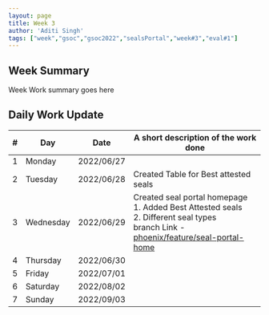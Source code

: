 ```yaml
---
layout: page
title: Week 3
author: 'Aditi Singh'
tags: ["week","gsoc","gsoc2022","sealsPortal","week#3","eval#1"]
---
```


## Week Summary

Week Work summary goes here 

## Daily Work Update

|\#|Day|Date|A short description of the work done|  
|---	|---	|---	|---	|  
|1   	| Monday 	|   2022/06/27	|  |  
|2   	| Tuesday  	|   2022/06/28	| Created Table for Best attested seals	|  
|3   	| Wednesday |  2022/06/29 	| Created seal portal homepage <br> 1. Added Best Attested seals<br>2. Different seal types <br> branch Link - [phoenix/feature/seal-portal-home](https://gitlab.com/cdli/framework/-/tree/phoenix/feature/seal-portal-home) |
|4   	| Thursday  |   2022/06/30	|  |  
|5   	| Friday  	|   2022/07/01	|  |  
|6   	| Saturday  |  2022/08/02	|  |  
|7   	| Sunday  	|   2022/09/03	|  |  
